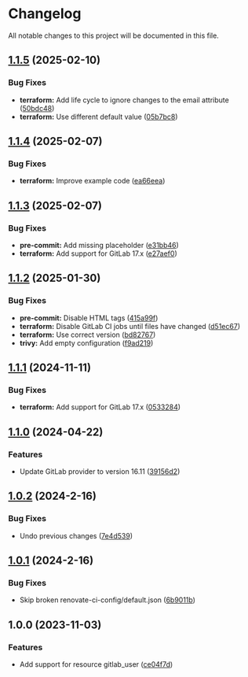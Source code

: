 # Changelog

All notable changes to this project will be documented in this file.

## [1.1.5](https://gitlab.com/terraform-child-modules-48151/terraform-gitlab-user/compare/v1.1.4...v1.1.5) (2025-02-10)

### Bug Fixes

* **terraform:** Add life cycle to ignore changes to the email attribute ([50bdc48](https://gitlab.com/terraform-child-modules-48151/terraform-gitlab-user/commit/50bdc486ed34bac80184b8260f061bae91ada75b))
* **terraform:** Use different default value ([05b7bc8](https://gitlab.com/terraform-child-modules-48151/terraform-gitlab-user/commit/05b7bc8aa811876b92282abfd55364e56e7e76a8))

## [1.1.4](https://gitlab.com/terraform-child-modules-48151/terraform-gitlab-user/compare/v1.1.3...v1.1.4) (2025-02-07)

### Bug Fixes

* **terraform:** Improve example code ([ea66eea](https://gitlab.com/terraform-child-modules-48151/terraform-gitlab-user/commit/ea66eeae17f6920dd58630bce9c62bb92e359a2d))

## [1.1.3](https://gitlab.com/terraform-child-modules-48151/terraform-gitlab-user/compare/v1.1.2...v1.1.3) (2025-02-07)

### Bug Fixes

* **pre-commit:** Add missing placeholder ([e31bb46](https://gitlab.com/terraform-child-modules-48151/terraform-gitlab-user/commit/e31bb467e5dc2f461c5a9b1742f0673e9a9c794e))
* **terraform:** Add support for GitLab 17.x ([e27aef0](https://gitlab.com/terraform-child-modules-48151/terraform-gitlab-user/commit/e27aef0b27cc17a4d8d3304dd1b09875ae67993e))

## [1.1.2](https://gitlab.com/terraform-child-modules-48151/terraform-gitlab-user/compare/v1.1.1...v1.1.2) (2025-01-30)

### Bug Fixes

* **pre-commit:** Disable HTML tags ([415a99f](https://gitlab.com/terraform-child-modules-48151/terraform-gitlab-user/commit/415a99f9b3aeea889cd8a9be5becf5cf4d89e760))
* **terraform:** Disable GitLab CI jobs until files have changed ([d51ec67](https://gitlab.com/terraform-child-modules-48151/terraform-gitlab-user/commit/d51ec676ac0462d926891c397d4f1b3f58b30e4d))
* **terraform:** Use correct version ([bd82767](https://gitlab.com/terraform-child-modules-48151/terraform-gitlab-user/commit/bd827670300bbecde5ba77fb4ce7fd193f8f22bc))
* **trivy:** Add empty configuration ([f9ad219](https://gitlab.com/terraform-child-modules-48151/terraform-gitlab-user/commit/f9ad2193b416f2351ab522dbb259b5f04eb08c41))

## [1.1.1](https://gitlab.com/terraform-child-modules-48151/terraform-gitlab-user/compare/v1.1.0...v1.1.1) (2024-11-11)

### Bug Fixes

* **terraform:** Add support for GitLab 17.x ([0533284](https://gitlab.com/terraform-child-modules-48151/terraform-gitlab-user/commit/0533284ae8f88ad399904c9414a6e37f1533bf15))

## [1.1.0](https://gitlab.com/terraform-child-modules-48151/terraform-gitlab-user/compare/v1.0.2...v1.1.0) (2024-04-22)


### Features

* Update GitLab provider to version 16.11 ([39156d2](https://gitlab.com/terraform-child-modules-48151/terraform-gitlab-user/commit/39156d2db2d2a3c457e9992566d24e5a46dd7776))

## [1.0.2](https://gitlab.com/terraform-child-modules1/terraform-gitlab-user/compare/v1.0.1...v1.0.2) (2024-2-16)


### Bug Fixes

* Undo previous changes ([7e4d539](https://gitlab.com/terraform-child-modules1/terraform-gitlab-user/commit/7e4d539baf41aaeedfdc780a2b56a44a955aa105))

## [1.0.1](https://gitlab.com/terraform-child-modules1/terraform-gitlab-user/compare/v1.0.0...v1.0.1) (2024-2-16)


### Bug Fixes

* Skip broken renovate-ci-config/default.json ([6b9011b](https://gitlab.com/terraform-child-modules1/terraform-gitlab-user/commit/6b9011b244286736fe2db2e90d86fbaeffa439c2))

## 1.0.0 (2023-11-03)


### Features

* Add support for resource gitlab_user ([ce04f7d](https://gitlab.com/terraform-child-modules1/terraform-gitlab-user/commit/ce04f7d3577e3c3e6a164b448b1b075fc3456fdc))
